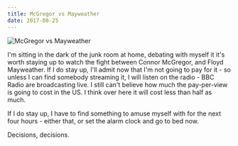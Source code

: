 ```yaml
---
title: McGregor vs Mayweather
date: 2017-08-25
---
```


![McGregor vs Mayweather](https://source.unsplash.com/vP3pnOoCiYE/1600x900)

I'm sitting in the dark of the junk room at home, debating with myself it it's worth staying up to watch the fight between Connor McGregor, and Floyd Mayweather. If I do stay up, I'll admit now that I'm not going to pay for it - so unless I can find somebody streaming it, I will listen on the radio - BBC Radio are broadcasting live. I still can't believe how much the pay-per-view is going to cost in the US. I think over here it will cost less than half as much.

If I do stay up, I have to find something to amuse myself with for the next four hours - either that, or set the alarm clock and go to bed now.

Decisions, decisions.